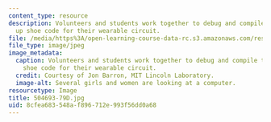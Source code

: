 ```yaml
---
content_type: resource
description: Volunteers and students work together to debug and compile the light
  up shoe code for their wearable circuit.
file: /media/https%3A/open-learning-course-data-rc.s3.amazonaws.com/res-2-005-girls-who-build-make-your-own-wearables-workshop-spring-2015/8cfea683548af896712e993f56dd0a68_504693-79D.jpg
file_type: image/jpeg
image_metadata:
  caption: Volunteers and students work together to debug and compile the light up
    shoe code for their wearable circuit.
  credit: Courtesy of Jon Barron, MIT Lincoln Laboratory.
  image-alt: Several girls and women are looking at a computer.
resourcetype: Image
title: 504693-79D.jpg
uid: 8cfea683-548a-f896-712e-993f56dd0a68
---
```

